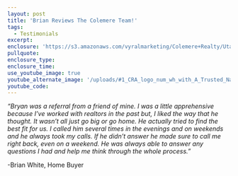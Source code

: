 ```yaml
---
layout: post
title: 'Brian Reviews The Colemere Team!'
tags:
  - Testimonials
excerpt:
enclosure: 'https://s3.amazonaws.com/vyralmarketing/Colemere+Realty/Utah+Real+Estate+2017+Market+Forecast.mp4'
pullquote:
enclosure_type:
enclosure_time:
use_youtube_image: true
youtube_alternate_image: '/uploads/#1_CRA_logo_num_wh_with_A_Trusted_Name_(1).png'
youtube_code:
---
```



*“Bryan was a referral from a friend of mine. I was a little apprehensive because I’ve worked with realtors in the past but, I liked the way that he thought. It wasn’t all just go big or go home. He actually tried to find the best fit for us. I called him several times in the evenings and on weekends and he always took my calls. If he didn’t answer he made sure to call me right back, even on a weekend. He was always able to answer any questions I had and help me think through the whole process.”*

-Brian White, Home Buyer